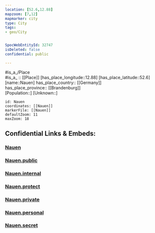 ```yaml
---
location: [52.6,12.88] 
mapzoom: [7,12] 
mapmarker: city 
type: City
tags:
- geo/City


SpocWebEntityId: 32747
isDeleted: false
confidential: public

---
```

#is_a_/Place  
#is_a_ :: [[Place]] 
[has_place_longitude::12.88] 
[has_place_latitude::52.6] 
[name::Nauen] 
has_place_country:: [[Germany]]  
has_place_province:: [[Brandenburg]]  
[Population::] 
[Unknown::] 


```leaflet
id: Nauen
coordinates: [[Nauen]] 
markerFile: [[Nauen]] 
defaultZoom: 11 
maxZoom: 18
```


## Confidential Links & Embeds: 

### [Nauen](/_Standards/Earth/Continent/Europe/Europe~Central/Germany/Germany~East/Brandenburg/counties~Brandenburg/Havelland/cities~Havelland/Nauen.md) 

### [Nauen.public](/_public/Earth/Continent/Europe/Europe~Central/Germany/Germany~East/Brandenburg/counties~Brandenburg/Havelland/cities~Havelland/Nauen.public.md) 

### [Nauen.internal](/_internal/Earth/Continent/Europe/Europe~Central/Germany/Germany~East/Brandenburg/counties~Brandenburg/Havelland/cities~Havelland/Nauen.internal.md) 

### [Nauen.protect](/_protect/Earth/Continent/Europe/Europe~Central/Germany/Germany~East/Brandenburg/counties~Brandenburg/Havelland/cities~Havelland/Nauen.protect.md) 

### [Nauen.private](/_private/Earth/Continent/Europe/Europe~Central/Germany/Germany~East/Brandenburg/counties~Brandenburg/Havelland/cities~Havelland/Nauen.private.md) 

### [Nauen.personal](/_personal/Earth/Continent/Europe/Europe~Central/Germany/Germany~East/Brandenburg/counties~Brandenburg/Havelland/cities~Havelland/Nauen.personal.md) 

### [Nauen.secret](/_secret/Earth/Continent/Europe/Europe~Central/Germany/Germany~East/Brandenburg/counties~Brandenburg/Havelland/cities~Havelland/Nauen.secret.md)

